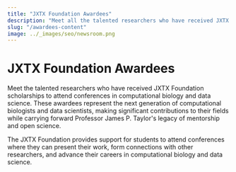 ```yaml
---
title: "JXTX Foundation Awardees"
description: "Meet all the talented researchers who have received JXTX Foundation scholarships to attend conferences in computational biology and data science."
slug: "/awardees-content"
image: ../_images/seo/newsroom.png
---
```


# JXTX Foundation Awardees

Meet the talented researchers who have received JXTX Foundation scholarships to attend conferences in computational biology and data science. These awardees represent the next generation of computational biologists and data scientists, making significant contributions to their fields while carrying forward Professor James P. Taylor's legacy of mentorship and open science.

The JXTX Foundation provides support for students to attend conferences where they can present their work, form connections with other researchers, and advance their careers in computational biology and data science.